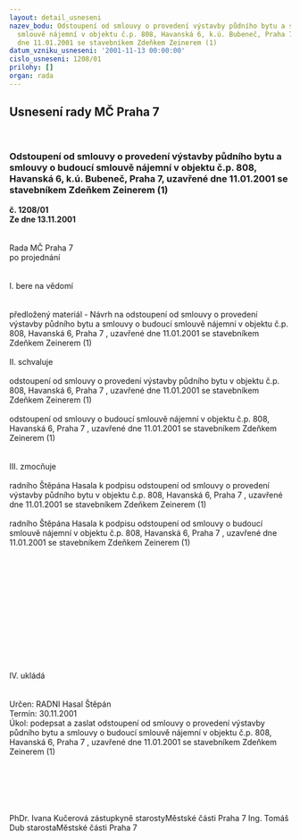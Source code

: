 ```yaml
---
layout: detail_usneseni
nazev_bodu: Odstoupení od smlouvy o provedení výstavby půdního bytu a smlouvy o budoucí
  smlouvě nájemní v objektu č.p. 808, Havanská 6, k.ú. Bubeneč, Praha 7, uzavřené
  dne 11.01.2001 se stavebníkem Zdeňkem Zeinerem (1)
datum_vzniku_usneseni: '2001-11-13 00:00:00'
cislo_usneseni: 1208/01
prilohy: []
organ: rada
---
```

<div id="ucUsn_pList" class="usn">
	<span><h2>Usnesení rady MČ Praha 7 </h2>
<br></span><div class="standBody">
<span><h3>Odstoupení od smlouvy o provedení výstavby půdního bytu a smlouvy o budoucí smlouvě nájemní v objektu č.p. 808, Havanská 6, k.ú. Bubeneč, Praha 7, uzavřené dne 11.01.2001 se stavebníkem Zdeňkem Zeinerem (1)</h3></span><div class="center">
		<strong>č. 1208/01</strong><br>
	</div>
<div class="center">
		<strong>Ze dne 13.11.2001</strong><br><br>
	</div>
<br>Rada MČ Praha 7<br>po projednání<br><br><br>I.	bere na vědomí<br><br> <br>předložený materiál - Návrh na odstoupení od smlouvy o provedení výstavby půdního bytu a smlouvy o budoucí smlouvě nájemní v objektu č.p. 808, Havanská  6, Praha 7 , uzavřené dne 11.01.2001  se stavebníkem Zdeňkem Zeinerem (1)<br><br>II.	schvaluje <br><br>odstoupení od smlouvy o provedení výstavby půdního bytu  v objektu č.p. 808, Havanská 6, Praha 7 , uzavřené dne 11.01.2001  se stavebníkem Zdeňkem Zeinerem (1)<br><br>odstoupení od smlouvy  o budoucí smlouvě nájemní v objektu č.p. 808, Havanská 6, Praha 7 , uzavřené dne 11.01.2001  se stavebníkem Zdeňkem Zeinerem  (1)<br><br><br>III.	zmocňuje <br><br>radního Štěpána Hasala k podpisu odstoupení od smlouvy o provedení výstavby půdního bytu  v  objektu č.p. 808, Havanská  6, Praha 7 , uzavřené dne 11.01.2001  se stavebníkem Zdeňkem Zeinerem (1)<br><br>radního Štěpána Hasala k podpisu odstoupení od smlouvy o  budoucí smlouvě nájemní v objektu č.p. 808, Havanská 6, Praha 7 , uzavřené dne 11.01.2001 se stavebníkem Zdeňkem Zeinerem (1)<br><br><br><br><br><br><br><br><br><br><br><br><br><br>IV.	ukládá <br><br> <br>Určen:	RADNI Hasal Štěpán<br>Termín: 30.11.2001<br>Úkol:	podepsat a zaslat odstoupení od smlouvy o provedení výstavby půdního bytu  a smlouvy o budoucí smlouvě nájemní  v objektu č.p. 808, Havanská 6, Praha 7 , uzavřené dne 11.01.2001  se stavebníkem Zdeňkem Zeinerem (1)<br> <br> <br><br><br> <br>	<br>PhDr. Ivana Kučerová zástupkyně starostyMěstské části Praha 7	Ing. Tomáš Dub starostaMěstské části Praha 7<br>	<br><br>
</div>
</div>
